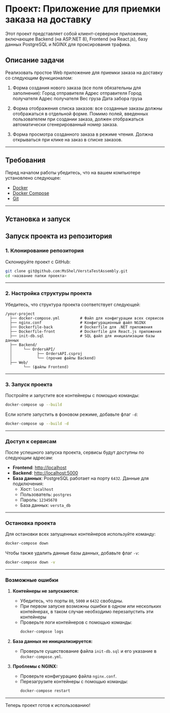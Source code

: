 # Проект: Приложение для приемки заказа на доставку 

Этот проект представляет собой клиент-серверное приложение, включающее Backend (на ASP.NET 8), Frontend (на React.js), базу данных PostgreSQL и NGINX для проксирования трафика.

## Описание задачи
Реализовать простое Web приложение для приемки заказа на доставку со следующим функционалом:

1. Форма создания нового заказа (все поля обязательны для заполнения):
Город отправителя
Адрес отправителя
Город получателя
Адрес получателя
Вес груза
Дата забора груза

2. Форма отображения списка заказов: все созданные заказы должны отображаться в отдельной форме. Помимо полей, введенных пользователем при создании заказа, должен отображаться автоматически сгенерированный номер заказа.

3. Форма просмотра созданного заказа в режиме чтения. Должна открываться при клике на заказ в списке заказов.

---

## Требования

Перед началом работы убедитесь, что на вашем компьютере установлено следующее:
- [Docker](https://www.docker.com/)
- [Docker Compose](https://docs.docker.com/compose/)
- [Git](https://git-scm.com/)

---

## Установка и запуск

## Запуск проекта из репозитория

### 1. Клонирование репозитория

Склонируйте проект с GitHub:

```bash
git clone git@github.com:MsShel/VerstaTestAssembly.git
cd <название папки проекта>
```

---

### 2. Настройка структуры проекта

Убедитесь, что структура проекта соответствует следующей:

```plaintext
/your-project
  ├── docker-compose.yml         # Файл для конфигурации всех сервисов
  ├── nginx.conf                 # Конфигурационный файл NGINX
  ├── Dockerfile-back            # Dockerfile для .NET приложения
  ├── Dockerfile-front           # Dockerfile для React.js приложения
  ├── init-db.sql                # SQL файл для инициализации базы данных
  ├── Backend/
  │     └── OrdersAPI/
  │           ├── OrdersAPI.csproj
  │           └── (прочие файлы Backend)
  ├── Web/
        └── (файлы Frontend)
```

---

### 3. Запуск проекта

Постройте и запустите все контейнеры с помощью команды:

```bash
docker-compose up --build
```

Если хотите запустить в фоновом режиме, добавьте флаг `-d`:

```bash
docker-compose up --build -d
```

---

### Доступ к сервисам

После успешного запуска проекта, сервисы будут доступны по следующим адресам:

- **Frontend**: [http://localhost](http://localhost)
- **Backend**: [http://localhost:5000](http://localhost:5000/api/orders)
- **База данных**: PostgreSQL работает на порту `6432`. Данные для подключения:
  - Хост: `localhost`
  - Пользователь: `postgres`
  - Пароль: `12345678`
  - База данных: `versta_db`

---

### Остановка проекта

Для остановки всех запущенных контейнеров используйте команду:

```bash
docker-compose down
```

Чтобы также удалить данные базы данных, добавьте флаг `-v`:

```bash
docker-compose down -v
```

---

### Возможные ошибки

1. **Контейнеры не запускаются:**
   - Убедитесь, что порты `80`, `5000` и `6432` свободны.
   - При первом запуске возможны ошибки в одном или нескольких контейнерах, в таком случае необходимо перезапустить эти контейнеры
   - Проверьте логи контейнеров с помощью команды:
     ```bash
     docker-compose logs
     ```

2. **База данных не инициализируется:**
   - Проверьте существование файла `init-db.sql` и его указание в `docker-compose.yml`.

3. **Проблемы с NGINX:**
   - Проверьте конфигурацию файла `nginx.conf`.
   - Перезагрузите контейнеры с помощью команды:
     ```bash
     docker-compose restart
     ```

---

Теперь проект готов к использованию!

